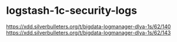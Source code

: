 # logstash-1c-security-logs
https://xdd.silverbulleters.org/t/bigdata-logmanager-dlya-1s/62/140
https://xdd.silverbulleters.org/t/bigdata-logmanager-dlya-1s/62/143
